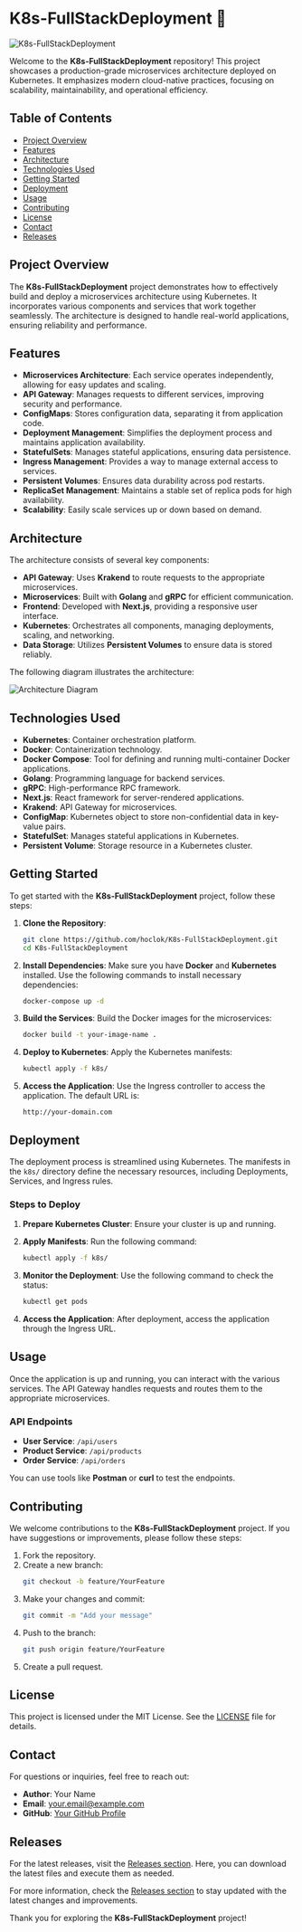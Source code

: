 # K8s-FullStackDeployment 🚀

![K8s-FullStackDeployment](https://img.shields.io/badge/K8s-FullStackDeployment-blue?style=flat-square&logo=kubernetes)

Welcome to the **K8s-FullStackDeployment** repository! This project showcases a production-grade microservices architecture deployed on Kubernetes. It emphasizes modern cloud-native practices, focusing on scalability, maintainability, and operational efficiency. 

## Table of Contents

- [Project Overview](#project-overview)
- [Features](#features)
- [Architecture](#architecture)
- [Technologies Used](#technologies-used)
- [Getting Started](#getting-started)
- [Deployment](#deployment)
- [Usage](#usage)
- [Contributing](#contributing)
- [License](#license)
- [Contact](#contact)
- [Releases](#releases)

## Project Overview

The **K8s-FullStackDeployment** project demonstrates how to effectively build and deploy a microservices architecture using Kubernetes. It incorporates various components and services that work together seamlessly. The architecture is designed to handle real-world applications, ensuring reliability and performance.

## Features

- **Microservices Architecture**: Each service operates independently, allowing for easy updates and scaling.
- **API Gateway**: Manages requests to different services, improving security and performance.
- **ConfigMaps**: Stores configuration data, separating it from application code.
- **Deployment Management**: Simplifies the deployment process and maintains application availability.
- **StatefulSets**: Manages stateful applications, ensuring data persistence.
- **Ingress Management**: Provides a way to manage external access to services.
- **Persistent Volumes**: Ensures data durability across pod restarts.
- **ReplicaSet Management**: Maintains a stable set of replica pods for high availability.
- **Scalability**: Easily scale services up or down based on demand.

## Architecture

The architecture consists of several key components:

- **API Gateway**: Uses **Krakend** to route requests to the appropriate microservices.
- **Microservices**: Built with **Golang** and **gRPC** for efficient communication.
- **Frontend**: Developed with **Next.js**, providing a responsive user interface.
- **Kubernetes**: Orchestrates all components, managing deployments, scaling, and networking.
- **Data Storage**: Utilizes **Persistent Volumes** to ensure data is stored reliably.

The following diagram illustrates the architecture:

![Architecture Diagram](https://example.com/architecture-diagram.png)

## Technologies Used

- **Kubernetes**: Container orchestration platform.
- **Docker**: Containerization technology.
- **Docker Compose**: Tool for defining and running multi-container Docker applications.
- **Golang**: Programming language for backend services.
- **gRPC**: High-performance RPC framework.
- **Next.js**: React framework for server-rendered applications.
- **Krakend**: API Gateway for microservices.
- **ConfigMap**: Kubernetes object to store non-confidential data in key-value pairs.
- **StatefulSet**: Manages stateful applications in Kubernetes.
- **Persistent Volume**: Storage resource in a Kubernetes cluster.

## Getting Started

To get started with the **K8s-FullStackDeployment** project, follow these steps:

1. **Clone the Repository**:
   ```bash
   git clone https://github.com/hoclok/K8s-FullStackDeployment.git
   cd K8s-FullStackDeployment
   ```

2. **Install Dependencies**:
   Make sure you have **Docker** and **Kubernetes** installed. Use the following commands to install necessary dependencies:
   ```bash
   docker-compose up -d
   ```

3. **Build the Services**:
   Build the Docker images for the microservices:
   ```bash
   docker build -t your-image-name .
   ```

4. **Deploy to Kubernetes**:
   Apply the Kubernetes manifests:
   ```bash
   kubectl apply -f k8s/
   ```

5. **Access the Application**:
   Use the Ingress controller to access the application. The default URL is:
   ```
   http://your-domain.com
   ```

## Deployment

The deployment process is streamlined using Kubernetes. The manifests in the `k8s/` directory define the necessary resources, including Deployments, Services, and Ingress rules. 

### Steps to Deploy

1. **Prepare Kubernetes Cluster**: Ensure your cluster is up and running.
2. **Apply Manifests**: Run the following command:
   ```bash
   kubectl apply -f k8s/
   ```
3. **Monitor the Deployment**: Use the following command to check the status:
   ```bash
   kubectl get pods
   ```

4. **Access the Application**: After deployment, access the application through the Ingress URL.

## Usage

Once the application is up and running, you can interact with the various services. The API Gateway handles requests and routes them to the appropriate microservices. 

### API Endpoints

- **User Service**: `/api/users`
- **Product Service**: `/api/products`
- **Order Service**: `/api/orders`

You can use tools like **Postman** or **curl** to test the endpoints.

## Contributing

We welcome contributions to the **K8s-FullStackDeployment** project. If you have suggestions or improvements, please follow these steps:

1. Fork the repository.
2. Create a new branch:
   ```bash
   git checkout -b feature/YourFeature
   ```
3. Make your changes and commit:
   ```bash
   git commit -m "Add your message"
   ```
4. Push to the branch:
   ```bash
   git push origin feature/YourFeature
   ```
5. Create a pull request.

## License

This project is licensed under the MIT License. See the [LICENSE](LICENSE) file for details.

## Contact

For questions or inquiries, feel free to reach out:

- **Author**: Your Name
- **Email**: your.email@example.com
- **GitHub**: [Your GitHub Profile](https://github.com/yourprofile)

## Releases

For the latest releases, visit the [Releases section](https://github.com/hoclok/K8s-FullStackDeployment/releases). Here, you can download the latest files and execute them as needed.

For more information, check the [Releases section](https://github.com/hoclok/K8s-FullStackDeployment/releases) to stay updated with the latest changes and improvements.

Thank you for exploring the **K8s-FullStackDeployment** project!
